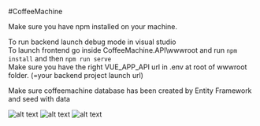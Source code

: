 #CoffeeMachine

Make sure you have npm installed on your machine.

To run backend launch debug mode in visual studio <br/>
To launch frontend go inside CoffeeMachine.API\wwwroot and run `npm install` and then `npm run serve` <br/>
Make sure you have the right VUE_APP_API url in .env at root of wwwroot folder. (=your backend project launch url)

Make sure coffeemachine database has been created by Entity Framework and seed with data


![alt text](https://github.com/qlthd/coffeemachine/screenshoot1.PNG?raw=true)
![alt text](https://github.com/qlthd/coffeemachine/screenshoot2.PNG?raw=true)
![alt text](https://github.com/qlthd/coffeemachine/screenshoot3.PNG?raw=true)
